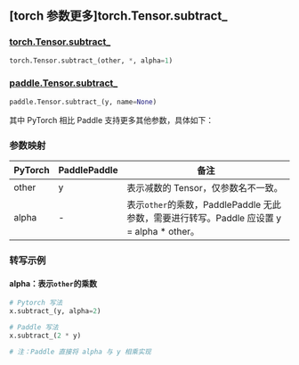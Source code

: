 ## [torch 参数更多]torch.Tensor.subtract_

### [torch.Tensor.subtract_](https://pytorch.org/docs/1.13/generated/torch.Tensor.subtract_.html#torch.Tensor.subtract_)

```python
torch.Tensor.subtract_(other, *, alpha=1)
```

### [paddle.Tensor.subtract_](https://www.paddlepaddle.org.cn/documentation/docs/zh/api/paddle/Tensor_cn.html#id20)

```python
paddle.Tensor.subtract_(y, name=None)
```

其中 PyTorch 相比 Paddle 支持更多其他参数，具体如下：

### 参数映射

| PyTorch | PaddlePaddle | 备注                                                         |
| ------- | ------------ | ------------------------------------------------------------ |
| other   | y            | 表示减数的 Tensor，仅参数名不一致。                          |
| alpha   | -            | 表示`other`的乘数，PaddlePaddle 无此参数，需要进行转写。Paddle 应设置 y = alpha * other。 |

### 转写示例

#### alpha：表示`other`的乘数
```python
# Pytorch 写法
x.subtract_(y, alpha=2)

# Paddle 写法
x.subtract_(2 * y)

# 注：Paddle 直接将 alpha 与 y 相乘实现
```
